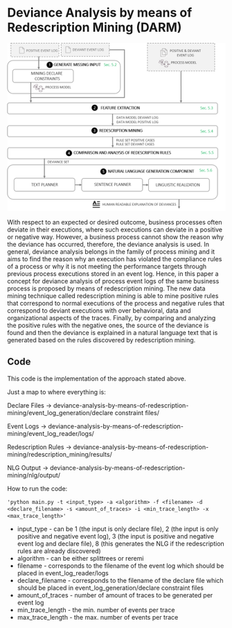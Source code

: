 # Deviance Analysis by means of Redescription Mining (DARM)
![](https://github.com/engjellahmeti/DARM/blob/main/organization/images/DARM%20Approach.png)

With respect to an expected or desired outcome, business processes often deviate in their executions, where such executions can deviate in a positive or negative way. However, a business process cannot show the reason why the deviance has occurred, therefore, the deviance analysis is used. In general, deviance analysis belongs in the family of process mining and it aims to find the reason why an execution has violated the compliance rules of a process or why it is not meeting the performance targets through previous process executions stored in an event log. Hence, in this paper a concept for deviance analysis of process event logs of the same business process is proposed by means of redescription mining. The new data mining technique called redescription mining is able to mine positive rules that correspond to normal executions of the process and negative rules that correspond to deviant executions with over behavioral, data and organizational aspects of the traces. Finally, by comparing and analyzing the positive rules with the negative ones, the source of the deviance is found and then the deviance is explained in a natural language text that is generated based on the rules discovered by redescription mining. 


## Code
This code is the implementation of the approach stated above.

Just a map to where everything is:

Declare Files -> deviance-analysis-by-means-of-redescription-mining/event_log_generation/declare constraint files/

Event Logs -> deviance-analysis-by-means-of-redescription-mining/event_log_reader/logs/

Redescription Rules -> deviance-analysis-by-means-of-redescription-mining/redescription_mining/results/

NLG Output -> deviance-analysis-by-means-of-redescription-mining/nlg/output/


How to run the code:

    'python main.py -t <input_type> -a <algorithm> -f <filename> -d <declare_filename> -s <amount_of_traces> -i <min_trace_length> -x <max_trace_length>'

  - input_type - can be 1 (the input is only declare file), 2 (the input is only positive and negative event log), 3 (the input is positive and negative event log and declare file), 8 (this generates the NLG if the redescription rules are already discovered)
  - algorithm - can be either splittrees or reremi
  - filename - corresponds to the filename of the event log which should be placed in event_log_reader/logs
  - declare_filename - corresponds to the filename of the declare file which should be placed in event_log_generation/declare constraint files
  - amount_of_traces - number of amount of traces to be generated per event log
  - min_trace_length - the min. number of events per trace
  - max_trace_length - the max. number of events per trace
  